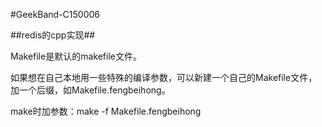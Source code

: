 #GeekBand-C150006

##redis的cpp实现##

Makefile是默认的makefile文件。

如果想在自己本地用一些特殊的编译参数，可以新建一个自己的Makefile文件，加一个后缀，如Makefile.fengbeihong。

make时加参数：make -f Makefile.fengbeihong
